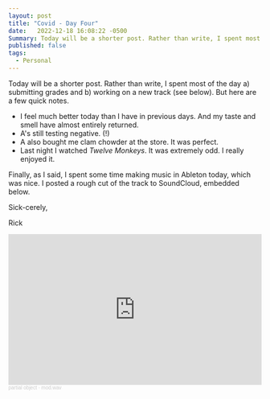 ```yaml
---
layout: post
title: "Covid - Day Four"
date:   2022-12-18 16:08:22 -0500
Summary: Today will be a shorter post. Rather than write, I spent most of the day a) submitting grades and b) working on a new track.
published: false
tags:
  - Personal
---
```


Today will be a shorter post. Rather than write, I spent most of the day a) submitting grades and b) working on a new track (see below). But here are a few quick notes.

- I feel much better today than I have in previous days. And my taste and smell have almost entirely returned.
- A's still testing negative. (!)
- A also bought me clam chowder at the store. It was perfect.
- Last night I watched *Twelve Monkeys*. It was extremely odd. I really enjoyed it.

Finally, as I said, I spent some time making music in Ableton today, which was nice. I posted a rough cut of the track to SoundCloud, embedded below.

Sick-cerely,

Rick

<iframe width="100%" height="300" scrolling="no" frameborder="no" allow="autoplay" src="https://w.soundcloud.com/player/?url=https%3A//api.soundcloud.com/tracks/1405431655&color=%23ff5500&auto_play=false&hide_related=false&show_comments=true&show_user=true&show_reposts=false&show_teaser=true&visual=true"></iframe><div style="font-size: 10px; color: #cccccc;line-break: anywhere;word-break: normal;overflow: hidden;white-space: nowrap;text-overflow: ellipsis; font-family: Interstate,Lucida Grande,Lucida Sans Unicode,Lucida Sans,Garuda,Verdana,Tahoma,sans-serif;font-weight: 100;"><a href="https://soundcloud.com/partial_object" title="partial object" target="_blank" style="color: #cccccc; text-decoration: none;">partial object</a> · <a href="https://soundcloud.com/partial_object/modwav" title="mod.wav" target="_blank" style="color: #cccccc; text-decoration: none;">mod.wav</a></div>
